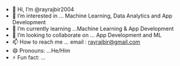 - 👋 Hi, I’m @rayrajbir2004
- 👀 I’m interested in ... Machine Learning, Data Analytics and App Development
- 🌱 I’m currently learning ...Machine Learning & App Development
- 💞️ I’m looking to collaborate on ... App Development and ML
- 📫 How to reach me ... email : rayrajbir@gmail.com
- 😄 Pronouns: ...He/Him
- ⚡ Fun fact: ...

<!---
rayrajbir2004/rayrajbir2004 is a ✨ special ✨ repository because its `README.md` (this file) appears on your GitHub profile.
You can click the Preview link to take a look at your changes.
--->
